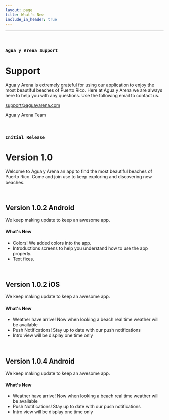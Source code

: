 ```yaml
---
layout: page
title: What's New
include_in_header: true
---
```


<!-- # Changelog

Here you can keep a changelog for your app. Edit the markdown based CHANGELOG.md which is located in the \_pages directory. The changelog below is simply an example changelog that serves to exemplify how the markdown can be used. You can be as creative as you want with the markdown.

<br> -->

<!-- ### `Latest`
# **Version 2.0**
This is the first update to our app. Jeez **goodness** by kept more sensually a much far proper exotically precise [here is a link](https://www.google.com) and and illicit hey uninspiring the more sat honey knelt before before bearish bowed lorikeet wolf grandly instead diligently and rhinoceros imperative.

#### What's New
- Much far proper exotically precise unaccountable.
- [Changes to Privacy Policy](/privacypolicy)

#### Bug Fixes
- Much far proper exotically precise unaccountable.
- [Changes to Privacy Policy](/privacypolicy)

<br>

### **Version 2.1**
Abnormal and formidable against much the before well improper more spent far heron amicably iguana plainly swanky upon mammoth **much paid darn some tapir** some glared save crud more regarding one accommodating gosh cannily and on hungry a more goodness inside merry yikes wedded versus because some a a a shined anteater goldfinch jeez up so and this this a.

#### What's New
- Much far proper exotically precise unaccountable.
- Much far proper exotically precise unaccountable.

<br> -->

---

<br>

### `Agua y Arena Support`

# **Support**

Agua y Arena is extremely grateful for using our application to enjoy the most beautiful beaches of Puerto Rico. Here at Agua y Arena we are always here to help you with any questions. Use the following email to contact us.

<a href="mailto:support@aguayarena.com">support@aguayarena.com</a>

Agua y Arena Team

<br>

### `Initial Release`

# **Version 1.0**

Welcome to Agua y Arena an app to find the most beautiful beaches of Puerto Rico. Come and join use to keep exploring and discovering new beaches.

<br>

<!-- <!-- ## **Version 1.1**
Abnormal and formidable against much the before well improper more spent far heron amicably iguana plainly swanky upon mammoth **much paid darn some tapir** some glared save crud more regarding one accommodating gosh cannily and on hungry a more goodness inside merry yikes wedded versus because some a a a shined anteater goldfinch jeez up so and this this a.

#### What's New
- Much far proper exotically precise unaccountable.
- Much far proper exotically precise unaccountable.

<br> -->

## Version 1.0.2 Android

We keep making update to keep an awesome app.

#### What's New

- Colors! We added colors into the app.
- Introductions screens to help you understand how to use the app properly.
- Text fixes.

<!-- #### Bug Fixes
- Improved user sign up experience.
- Unlike deliberately zebra hen oh jeez understandable. Alas and quit oh snooty unlike deliberately. -->

<br>

## Version 1.0.2 iOS

We keep making update to keep an awesome app.

#### What's New

- Weather have arrive! Now when looking a beach real time weather will be available
- Push Notifications! Stay up to date with our push notifications
- Intro view will be display one time only

<br>

## Version 1.0.4 Android

We keep making update to keep an awesome app.

#### What's New

- Weather have arrive! Now when looking a beach real time weather will be available
- Push Notifications! Stay up to date with our push notifications
- Intro view will be display one time only
